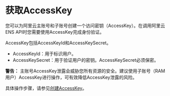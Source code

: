 # 获取AccessKey

您可以为阿里云主账号和子账号创建一个访问密钥（AccessKey）。在调用阿里云ENS API时您需要使用AccessKey完成身份验证。

AccessKey包括AccessKeyId和AccessKeySecret。

-   AccessKeyId：用于标识用户。
-   AccessKeySecret：用于验证用户的密钥。AccessKeySecret必须保密。

**警告：** 主账号AccessKey泄露会威胁您所有资源的安全。建议使用子账号（RAM用户）AccessKey进行操作，可有效降低AccessKey泄露的风险。

具体操作步骤，请参见[创建AccessKey]()。

